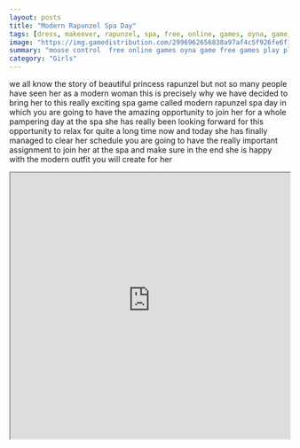 ```yaml
---
layout: posts
title: "Modern Rapunzel Spa Day"
tags: [dress, makeover, rapunzel, spa, free, online, games, oyna, game, free, games, play, play, games]
image: "https://img.gamedistribution.com/2996962656838a97af4c5f926fe6f1b0.jpg"
summary: "mouse control  free online games oyna game free games play play games"
category: "Girls"
---
```


we all know the story of beautiful princess rapunzel but not so many people have seen her as a modern woman this is precisely why we have decided to bring her to this really exciting spa game called modern rapunzel spa day in which you are going to have the amazing opportunity to join her for a whole pampering day at the spa she has really been looking forward for this opportunity to relax for quite a long time now and today she has finally managed to clear her schedule you are going to have the really important assignment to join her at the spa and make sure in the end she is happy with the modern outfit you will create for her

<iframe width="100%" height="480px;" src="https://flash.gamedistribution.com?game=2996962656838a97af4c5f926fe6f1b0"></iframe>